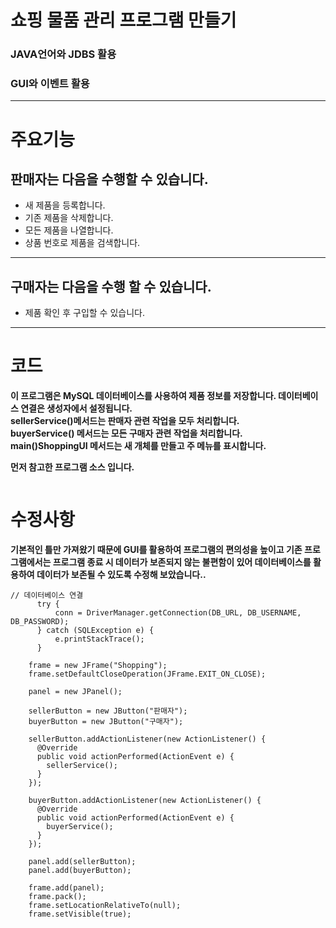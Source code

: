 # 쇼핑 물품 관리 프로그램 만들기

### JAVA언어와 JDBS 활용
### GUI와 이벤트 활용
***

# 주요기능

판매자는 다음을 수행할 수 있습니다.
-------------
* 새 제품을 등록합니다.
* 기존 제품을 삭제합니다.
* 모든 제품을 나열합니다.
* 상품 번호로 제품을 검색합니다.
***
구매자는 다음을 수행 할 수 있습니다.
----
* 제품 확인 후 구입할 수 있습니다.
----

# 코드
**이 프로그램은 MySQL 데이터베이스를 사용하여 제품 정보를 저장합니다. 데이터베이스 연결은 생성자에서 설정됩니다.  
sellerService()메서드는 판매자 관련 작업을 모두 처리합니다.   
buyerService() 메서드는 모든 구매자 관련 작업을 처리합니다.  
main()ShoppingUI 메서드는 새 개체를 만들고 주 메뉴를 표시합니다.**

**먼저 참고한 프로그램 소스 입니다.**
```

```
# 수정사항
**기본적인 틀만 가져왔기 때문에 GUI를 활용하여 프로그램의 편의성을 높이고 기존 프로그램에서는 프로그램 종료 시 데이터가 보존되지 않는 불편함이 있어 데이터베이스를 활용하여 데이터가 보존될 수 있도록 수정해 보았습니다..**  

```
// 데이터베이스 연결
	  try {
          conn = DriverManager.getConnection(DB_URL, DB_USERNAME, DB_PASSWORD);
      } catch (SQLException e) {
          e.printStackTrace();
      }
	  
    frame = new JFrame("Shopping");
    frame.setDefaultCloseOperation(JFrame.EXIT_ON_CLOSE);

    panel = new JPanel();
    
    sellerButton = new JButton("판매자");
    buyerButton = new JButton("구매자");

    sellerButton.addActionListener(new ActionListener() {
      @Override
      public void actionPerformed(ActionEvent e) {
        sellerService();
      }
    });

    buyerButton.addActionListener(new ActionListener() {
      @Override
      public void actionPerformed(ActionEvent e) {
        buyerService();
      }
    });

    panel.add(sellerButton);
    panel.add(buyerButton);

    frame.add(panel);
    frame.pack();
    frame.setLocationRelativeTo(null);
    frame.setVisible(true);
```
